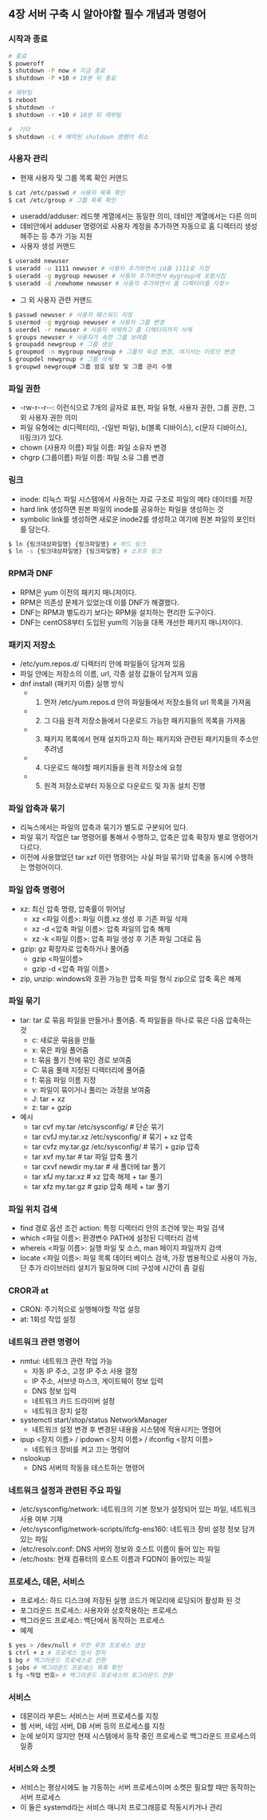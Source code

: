 ## 4장 서버 구축 시 알아야할 필수 개념과 명령어
### 시작과 종료
```bash
# 종료
$ poweroff
$ shutdown -P now # 지금 종료
$ shutdown -P +10 # 10분 뒤 종료

# 재부팅
$ reboot
$ shutdown -r
$ shutdown -r +10 # 10분 뒤 재부팅

#  기타
$ shutdown -c # 예약된 shutdown 명령어 취소
```

### 사용자 관리
- 현재 사용자 및 그룹 목록 확인 커맨드
```bash
$ cat /etc/passwd # 사용자 목록 확인
$ cat /etc/group # 그룹 목록 확인
```
- useradd/adduser: 레드햇 계열에서는 동일한 의미, 데비안 계열에서는 다른 의미
- 데비안에서 adduser 명령어로 사용자 계정을 추가하면 자동으로 홈 디렉터리 생성해주는 등 추가 기능 지원
- 사용자 생성 커맨드
```bash
$ useradd newuser
$ useradd -u 1111 newuser # 사용자 추가하면서 id를 1111로 지정
$ useradd -g mygroup newuser # 사용자 추가하면서 mygroup에 포함시킴
$ useradd -d /newhome newuser # 사용자 추가하면서 홈 디렉터리를 지젖ㅇ
```
- 그 외 사용자 관련 커맨드
```bash
$ passwd newuser # 사용자 패스워드 지정
$ usermod -g mygroup newuser # 사용자 그룹 변경
$ userdel -r newuser # 사용자 삭제하고 홈 디렉터리까지 삭제
$ groups newuser # 사용자가 속한 그룹 보여줌
$ groupadd newgroup # 그룹 생성
$ groupmod -n mygroup newgroup # 그룹의 속성 변경, 여기서는 이르므 변경
$ groupdel newgroup # 그룹 삭제
$ groupwd newgroup# 그룹 암호 설정 및 그룹 관리 수행
```

### 파일 권한
- -rw-r--r--: 이런식으로 7개의 글자로 표현, 파일 유형, 사용자 권한, 그룹 권한, 그 외 사용자 권한 의미
- 파일 유형에는 d(디렉터리), -(일반 파일), b(블록 디바이스), c(문자 디바이스), I(링크)가 있다.
- chown {사용자 이름} 파일 이름: 파일 소유자 변경
- chgrp {그룹이름} 파일 이름: 파일 소유 그룹 변경

### 링크
- inode: 리눅스 파일 시스템에서 사용하는 자료 구조로 파일의 메타 데이터를 저장
- hard link 생성하면 원본 파일의 inode를 공유하는 파일을 생성하는 것
- symbolic link를 생성하면 새로운 inode2를 생성하고 여기에 원본 파일의 포인터를 담는다.
```bash
$ ln {링크대상파일명} {링크파일명} # 하드 링크
$ ln -s {링크대상파일명} {링크파일명} # 소프트 링크
```

### RPM과 DNF
- RPM은 yum 이전의 패키지 매니저이다.
- RPM은 의존성 문제가 있었는데 이를 DNF가 해결했다.
- DNF는 RPM과 별도라기 보다는 RPM을 설치하는 편리한 도구이다.
- DNF는 centOS8부터 도입된 yum의 기능을 대폭 개선한 패키지 매니저이다.

### 패키지 저장소
- /etc/yum.repos.d/ 디렉터리 안에 파일들이 담겨져 있음
- 파일 안에는 저장소의 이름, url, 각종 설정 값들이 담겨져 있음
- dnf install {패키지 이름} 실행 방식
  - 1. 먼저 /etc/yum.repos.d 안의 파일들에서 저장소들의 url 목록을 가져옴
  - 2. 그 다음 원격 저장소들에서 다운로드 가능한 패키지들의 목록을 가져옴
  - 3. 패키지 목록에서 현재 설치하고자 하는 패키지와 관련된 패키지들의 주소만 추려냄
  - 4. 다운로드 해야할 패키지들을 원격 저장소에 요청
  - 5. 원격 저장소로부터 자동으로 다운로드 및 자동 설치 진행

### 파일 압축과 묶기
- 리눅스에서는 파일의 압축과 묶기가 별도로 구분되어 있다.
- 파일 묶기 작업은 tar 명령어를 통해서 수행하고, 압축은 압축 확장자 별로 명령어가 다르다.
- 이전에 사용했었던 tar xzf 이런 명령어는 사실 파일 묶기와 압축을 동시에 수행하는 명령어이다.

### 파일 압축 명령어
- xz: 최신  압축 명령, 압축률이 뛰어남
  - xz <파일 이름>: 파일 이름.xz 생성 후 기존 파일 삭제
  - xz -d <압축 파일 이름>: 압축 파일의 압축 해제
  - xz -k <파일 이름>: 압축 파일 생성 후 기존 파일 그대로 둠
- gzip: gz 확장자로 압축하거나 풀어줌
  - gzip <파일이름>
  - gzip -d <압축 파일 이름>
- zip, unzip: windows와 호환 가능한 압축 파일 형식 zip으로 압축 혹은 해제

### 파일 묶기
- tar: tar 로 묶음 파일을 만들거나 풀어줌. 즉 파일들을 하나로 묶은 다음 압축하는 것
  - c: 새로운 묶음을 만듦
  - x: 묶은 파일 풀어줌
  - t: 묶음 풀기 전에 묶인 경로 보여줌
  - C: 묶음 풀때 지정된 디렉터리에 풀어줌
  - f: 묶음 파일 이름 지정
  - v: 파일이 묶이거나 풀리는 과정을 보여줌
  - J: tar + xz
  - z: tar + gzip
- 예시
  - tar cvf my.tar /etc/sysconfig/  # 단순 묶기
  - tar cvfJ my.tar.xz /etc/sysconfig/  # 묶기 + xz 압축
  - tar cvfz my.tar.gz /etc/sysconfig/  # 묶기 + gzip 압축
  - tar xvf my.tar # tar 파일 압축 풀기
  - tar cxvf newdir my.tar # 새 폴더에 tar 풀기
  - tar xfJ my.tar.xz # xz 압축 해제 + tar 풀기
  - tar xfz my.tar.gz # gzip 압축 해제 + tar 풀기

### 파일 위치 검색
- find 경로 옵션 조건 action: 특정 디렉터리 안의 조건에 맞는 파일 검색
- which <파일 이름>: 환경변수 PATH에 설정된 디렉터리 검색
- whereis <파일 이름>: 실행 파일 및 소스, man 페이지 파일까지 검색
- locate <파일 이름>: 파일 목록 데이터 베이스 검색, 가장 범용적으로 사용이 가능, 단 추가 라이브러리 설치가 필요하며 디비 구성에 시간이 좀 걸림

### CROR과 at
- CRON: 주기적으로 실행해야할 작업 설정
- at: 1회성 작업 설정

### 네트워크 관련 명령어
- nmtui: 네트워크 관련 작업 가능
  - 자동 IP 주소, 고정 IP 주소 사용 결정
  - IP 주소, 서브넷 마스크, 게이트웨이 정보 입력
  - DNS 정보 입력
  - 네트워크 카드 드라이버 설정
  - 네트워크 장치 설정
- systemctl start/stop/status NetworkManager
  - 네트워크 설정 변경 후 변경된 내용을 시스템에 적용시키는 명령어
- ipup <장치 이름> / ipdown <장치 이름> / ifconfig <장치 이름>
  - 네트워크 장비를 켜고 끄는 명령어
- nslookup
  - DNS 서버의 작동을 테스트하는 명령어

### 네트워크 설정과 관련된 주요 파일
- /etc/sysconfig/network: 네트워크의 기본 정보가 설정되어 있는 파일, 네트워크 사용 여부 기재
- /etc/sysconfig/network-scripts/ifcfg-ens160: 네트워크 장비 설정 정보 담겨있는 파일
- /etc/resolv.conf: DNS 서버의 정보와 호스트 이름이 들어 있는 파일
- /etc/hosts: 현재 컴퓨터의 호스트 이름과 FQDN이 들어있는 파일

### 프로세스, 데몬, 서비스
- 프로세스: 하드 디스크에 저장된 실행 코드가 메모리에 로딩되어 활성화 된 것
- 포그라운드 프로세스: 사용자와 상호작용하는 프로세스
- 백그라운드 프로세스: 백단에서 동작하는 프로세스
- 예제
```bash
$ yes > /dev/null # 무한 루프 프로세스 생성
$ ctrl + z # 프로세스 일시 정지
$ bg # 백그라운드 프로세스로 전환
$ jobs # 백그라운드 프로세스 목록 확인
$ fg <작업 번호> # 백그라운드 프로세스의 포그라운드 전환
```

### 서비스
- 데몬이라 부른느 서비스는 서버 프로세스를 지칭
- 웹 서버, 네임 서버, DB 서버 등의 프로세스를 지칭
- 눈에 보이지 않지만 현재 시스템에서 동작 중인 프로세스로 백그라운드 프로세스의 일종

### 서비스와 소켓
- 서비스는 평상시에도 늘 가동하는 서버 프로세스이며 소켓은 필요할 때만 동작하는 서버 프로세스
- 이 둘은 systemd라는 서비스 매니저 프로그래믕로 작동시키거나 관리
